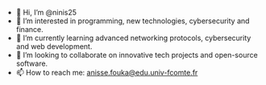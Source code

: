 - 👋 Hi, I’m @ninis25
- 👀 I’m interested in programming, new technologies, cybersecurity and finance.
- 🌱 I’m currently learning advanced networking protocols, cybersecurity and web development.
- 💞️ I’m looking to collaborate on innovative tech projects and open-source software.
- 📫 How to reach me: anisse.fouka@edu.univ-fcomte.fr
  
<!---
ninis25/ninis25 is a ✨ special ✨ repository because its `README.md` (this file) appears on your GitHub profile.
You can click the Preview link to take a look at your changes.
--->

